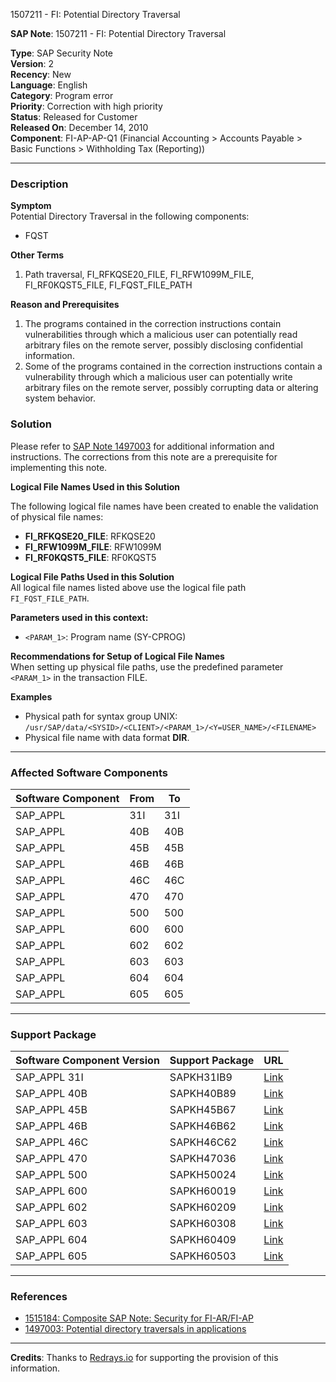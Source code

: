 1507211 - FI: Potential Directory Traversal

**SAP Note**: 1507211 - FI: Potential Directory Traversal

**Type**: SAP Security Note  
**Version**: 2  
**Recency**: New  
**Language**: English  
**Category**: Program error  
**Priority**: Correction with high priority  
**Status**: Released for Customer  
**Released On**: December 14, 2010  
**Component**: FI-AP-AP-Q1 (Financial Accounting > Accounts Payable > Basic Functions > Withholding Tax (Reporting))

---

### Description

**Symptom**  
Potential Directory Traversal in the following components:
- FQST

**Other Terms**  
1. Path traversal, FI_RFKQSE20_FILE, FI_RFW1099M_FILE, FI_RF0KQST5_FILE, FI_FQST_FILE_PATH

**Reason and Prerequisites**  
1. The programs contained in the correction instructions contain vulnerabilities through which a malicious user can potentially read arbitrary files on the remote server, possibly disclosing confidential information.
2. Some of the programs contained in the correction instructions contain a vulnerability through which a malicious user can potentially write arbitrary files on the remote server, possibly corrupting data or altering system behavior.

### Solution

Please refer to [SAP Note 1497003](https://me.sap.com/notes/1497003) for additional information and instructions. The corrections from this note are a prerequisite for implementing this note.

**Logical File Names Used in this Solution**

The following logical file names have been created to enable the validation of physical file names:

- **FI_RFKQSE20_FILE**: RFKQSE20
- **FI_RFW1099M_FILE**: RFW1099M
- **FI_RF0KQST5_FILE**: RF0KQST5

**Logical File Paths Used in this Solution**  
All logical file names listed above use the logical file path `FI_FQST_FILE_PATH`.

**Parameters used in this context:**  
- `<PARAM_1>`: Program name (SY-CPROG)

**Recommendations for Setup of Logical File Names**  
When setting up physical file paths, use the predefined parameter `<PARAM_1>` in the transaction FILE.

**Examples**  
- Physical path for syntax group UNIX: `/usr/SAP/data/<SYSID>/<CLIENT>/<PARAM_1>/<Y=USER_NAME>/<FILENAME>`
- Physical file name with data format **DIR**.

---

### Affected Software Components

| Software Component | From | To   |
|--------------------|------|------|
| SAP_APPL           | 31I  | 31I  |
| SAP_APPL           | 40B  | 40B  |
| SAP_APPL           | 45B  | 45B  |
| SAP_APPL           | 46B  | 46B  |
| SAP_APPL           | 46C  | 46C  |
| SAP_APPL           | 470  | 470  |
| SAP_APPL           | 500  | 500  |
| SAP_APPL           | 600  | 600  |
| SAP_APPL           | 602  | 602  |
| SAP_APPL           | 603  | 603  |
| SAP_APPL           | 604  | 604  |
| SAP_APPL           | 605  | 605  |

---

### Support Package

| Software Component Version | Support Package | URL                                      |
|----------------------------|-----------------|------------------------------------------|
| SAP_APPL 31I               | SAPKH31IB9      | [Link](https://me.sap.com/supportpackage/SAPKH31IB9) |
| SAP_APPL 40B               | SAPKH40B89      | [Link](https://me.sap.com/supportpackage/SAPKH40B89) |
| SAP_APPL 45B               | SAPKH45B67      | [Link](https://me.sap.com/supportpackage/SAPKH45B67) |
| SAP_APPL 46B               | SAPKH46B62      | [Link](https://me.sap.com/supportpackage/SAPKH46B62) |
| SAP_APPL 46C               | SAPKH46C62      | [Link](https://me.sap.com/supportpackage/SAPKH46C62) |
| SAP_APPL 470               | SAPKH47036      | [Link](https://me.sap.com/supportpackage/SAPKH47036) |
| SAP_APPL 500               | SAPKH50024      | [Link](https://me.sap.com/supportpackage/SAPKH50024) |
| SAP_APPL 600               | SAPKH60019      | [Link](https://me.sap.com/supportpackage/SAPKH60019) |
| SAP_APPL 602               | SAPKH60209      | [Link](https://me.sap.com/supportpackage/SAPKH60209) |
| SAP_APPL 603               | SAPKH60308      | [Link](https://me.sap.com/supportpackage/SAPKH60308) |
| SAP_APPL 604               | SAPKH60409      | [Link](https://me.sap.com/supportpackage/SAPKH60409) |
| SAP_APPL 605               | SAPKH60503      | [Link](https://me.sap.com/supportpackage/SAPKH60503) |

---

### References

- [1515184: Composite SAP Note: Security for FI-AR/FI-AP](https://me.sap.com/notes/1515184)
- [1497003: Potential directory traversals in applications](https://me.sap.com/notes/1497003)

---

**Credits**: Thanks to [Redrays.io](https://redrays.io) for supporting the provision of this information.